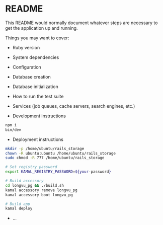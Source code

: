 # README

This README would normally document whatever steps are necessary to get the
application up and running.

Things you may want to cover:

* Ruby version

* System dependencies

* Configuration

* Database creation

* Database initialization

* How to run the test suite

* Services (job queues, cache servers, search engines, etc.)

* Development instructions
```sh
npm i
bin/dev
```

* Deployment instructions

```sh
mkdir -p /home/ubuntu/rails_storage
chown -R ubuntu:ubuntu /home/ubuntu/rails_storage
sudo chmod -R 777 /home/ubuntu/rails_storage

# Set registry password
export KAMAL_REGISTRY_PASSWORD=${your-password}

# Build accessory
cd longvu_pg && ./build.sh
kamal accessory remove longvu_pg
kamal accessory boot longvu_pg

# Build app
kamal deploy
```

* ...
